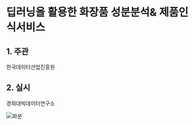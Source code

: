 # 딥러닝을 활용한 화장품 성분분석& 제품인식서비스
## 1. 주관
한국데이터산업진흥원
## 2. 실시
경희대빅데이터연구소



![화분](https://user-images.githubusercontent.com/49123169/65417295-b18d3d80-de34-11e9-839e-7aa1304072ad.png)
